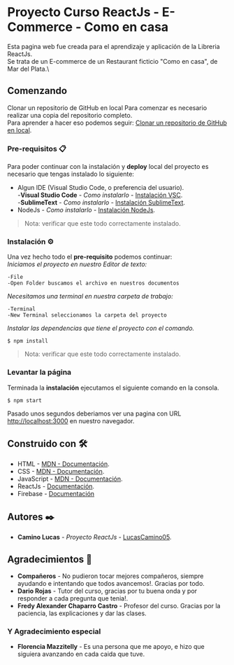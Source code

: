 # Proyecto Curso ReactJs - E-Commerce - Como en casa

Esta pagina web fue creada para el aprendizaje y aplicación de la Libreria ReactJs.\
Se trata de un E-commerce de un Restaurant ficticio "Como en casa", de Mar del Plata.\

## Comenzando
Clonar un repositorio de GitHub en local
Para comenzar es necesario realizar una copia del repositorio completo.\
Para aprender a hacer eso podemos seguir: [Clonar un repositorio de GitHub en local](https://github.com/pablorgarcia/Guia-rapida-para-Git_tutorial-ejemplo/blob/master/README.md#clonar-un-repositorio-de-github-en-local).


### Pre-requisitos  📋

Para poder continuar con la instalación y **deploy** local del proyecto es necesario que tengas instalado lo siguiente:

* Algun IDE (Visual Studio Code, o preferencia del usuario).\
    -**Visual Studio Code** - *Como instalarlo* - [Instalación VSC](https://code.visualstudio.com/).\
    -**SublimeText** - *Como instalarlo* - [Instalación SublimeText](https://www.sublimetext.com/).
* NodeJs - *Como instalarlo* - [Instalación NodeJs](https://nodejs.org/es/).

> Nota: verificar que este todo correctamente instalado.

### Instalación     ⚙️

Una vez hecho todo el **pre-requisito** podemos continuar:\
_Iniciamos el proyecto en nuestro Editor de texto:_
```
-File
-Open Folder buscamos el archivo en nuestros documentos
```
_Necesitamos una terminal en nuestra carpeta de trabajo:_
```
-Terminal
-New Terminal seleccionamos la carpeta del proyecto
```
_Instalar las dependencias que tiene el proyecto con el comando._
```
$ npm install
```

> Nota: verificar que este todo correctamente instalado.

### Levantar la página

Terminada la **instalación** ejecutamos el siguiente comando en la consola.
```
$ npm start
```
Pasado unos segundos deberiamos ver una pagina con URL [http://localhost:3000](http://localhost:3000) en nuestro navegador.

## Construido con   🛠️

* HTML - [MDN - Documentación](https://developer.mozilla.org/es/docs/Web/HTML).
* CSS - [MDN - Documentación](https://developer.mozilla.org/es/docs/Web/CSS).
* JavaScript - [MDN - Documentación](https://developer.mozilla.org/es/docs/Web/JavaScript).
* ReactJs - [Documentación](https://reactjs.org/).
* Firebase - [Documentación](https://firebase.google.com/)

## Autores          ✒️

* **Camino Lucas** - *Proyecto ReactJs* - [LucasCamino05](https://github.com/LucasCamino05).

## Agradecimientos  🎁

* **Compañeros** - No pudieron tocar mejores compañeros, siempre ayudando e intentando que todos avancemos!. Gracias por todo.
* **Dario Rojas** - Tutor del curso, gracias por tu buena onda y por responder a cada pregunta que tenia!.
* **Fredy  Alexander Chaparro Castro** - Profesor del curso. Gracias por la paciencia, las explicaciones y dar las clases.

### Y Agradecimiento especial

* **Florencia Mazzitelly** - Es una persona que me apoyo, e hizo que siguiera avanzando en cada caida que tuve.